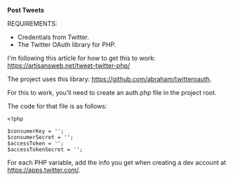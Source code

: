 **Post Tweets**

REQUIREMENTS:
- Credentials from Twitter.
- The Twitter OAuth library for PHP.


I'm following this article for how to get this to work: https://artisansweb.net/tweet-twitter-php/ 

The project uses this library: https://github.com/abraham/twitteroauth.

For this to work, you'll need to create an auth.php file in the project root.

The code for that file is as follows:


    <?php

    $consumerKey = '';
    $consumerSecret = '';
    $accessToken = '';
    $accessTokenSecret = '';

For each PHP variable, add the info you get when creating a dev account at https://apps.twitter.com/.

